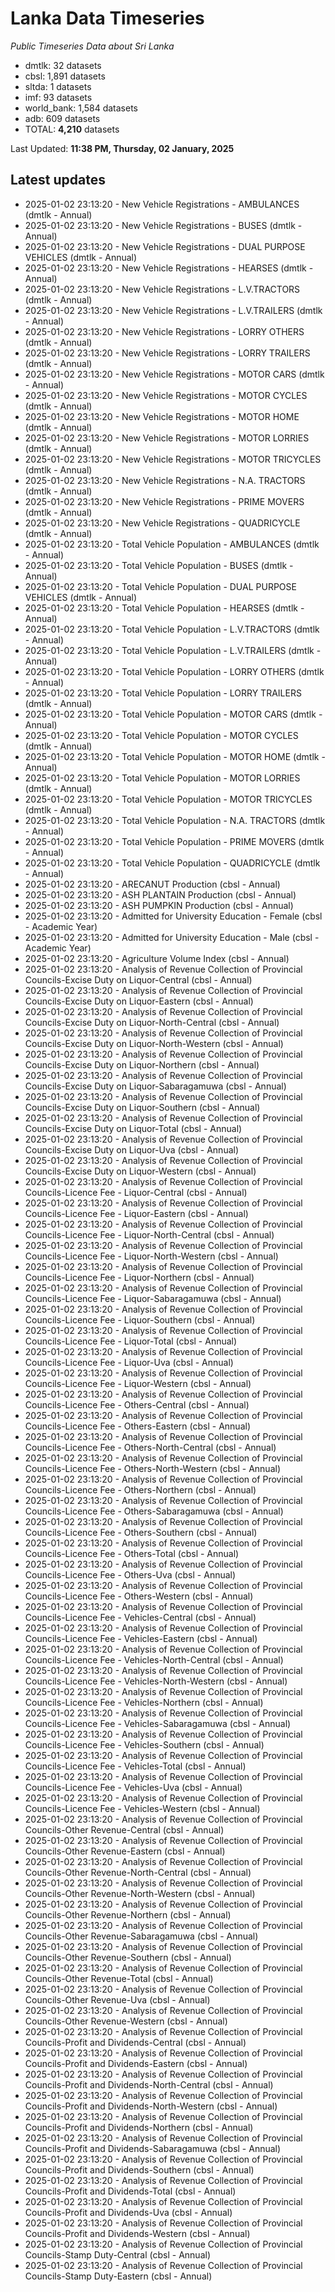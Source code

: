 # Lanka Data Timeseries
*Public Timeseries Data about Sri Lanka*

* dmtlk: 32 datasets
* cbsl: 1,891 datasets
* sltda: 1 datasets
* imf: 93 datasets
* world_bank: 1,584 datasets
* adb: 609 datasets
* TOTAL: **4,210** datasets

Last Updated: **11:38 PM, Thursday, 02 January, 2025**

## Latest updates

* 2025-01-02 23:13:20 - New Vehicle Registrations - AMBULANCES (dmtlk - Annual)
* 2025-01-02 23:13:20 - New Vehicle Registrations - BUSES (dmtlk - Annual)
* 2025-01-02 23:13:20 - New Vehicle Registrations - DUAL PURPOSE VEHICLES (dmtlk - Annual)
* 2025-01-02 23:13:20 - New Vehicle Registrations - HEARSES (dmtlk - Annual)
* 2025-01-02 23:13:20 - New Vehicle Registrations - L.V.TRACTORS (dmtlk - Annual)
* 2025-01-02 23:13:20 - New Vehicle Registrations - L.V.TRAILERS (dmtlk - Annual)
* 2025-01-02 23:13:20 - New Vehicle Registrations - LORRY OTHERS (dmtlk - Annual)
* 2025-01-02 23:13:20 - New Vehicle Registrations - LORRY TRAILERS (dmtlk - Annual)
* 2025-01-02 23:13:20 - New Vehicle Registrations - MOTOR CARS (dmtlk - Annual)
* 2025-01-02 23:13:20 - New Vehicle Registrations - MOTOR CYCLES (dmtlk - Annual)
* 2025-01-02 23:13:20 - New Vehicle Registrations - MOTOR HOME (dmtlk - Annual)
* 2025-01-02 23:13:20 - New Vehicle Registrations - MOTOR LORRIES (dmtlk - Annual)
* 2025-01-02 23:13:20 - New Vehicle Registrations - MOTOR TRICYCLES (dmtlk - Annual)
* 2025-01-02 23:13:20 - New Vehicle Registrations - N.A. TRACTORS (dmtlk - Annual)
* 2025-01-02 23:13:20 - New Vehicle Registrations - PRIME MOVERS (dmtlk - Annual)
* 2025-01-02 23:13:20 - New Vehicle Registrations - QUADRICYCLE (dmtlk - Annual)
* 2025-01-02 23:13:20 - Total Vehicle Population - AMBULANCES (dmtlk - Annual)
* 2025-01-02 23:13:20 - Total Vehicle Population - BUSES (dmtlk - Annual)
* 2025-01-02 23:13:20 - Total Vehicle Population - DUAL PURPOSE VEHICLES (dmtlk - Annual)
* 2025-01-02 23:13:20 - Total Vehicle Population - HEARSES (dmtlk - Annual)
* 2025-01-02 23:13:20 - Total Vehicle Population - L.V.TRACTORS (dmtlk - Annual)
* 2025-01-02 23:13:20 - Total Vehicle Population - L.V.TRAILERS (dmtlk - Annual)
* 2025-01-02 23:13:20 - Total Vehicle Population - LORRY OTHERS (dmtlk - Annual)
* 2025-01-02 23:13:20 - Total Vehicle Population - LORRY TRAILERS (dmtlk - Annual)
* 2025-01-02 23:13:20 - Total Vehicle Population - MOTOR CARS (dmtlk - Annual)
* 2025-01-02 23:13:20 - Total Vehicle Population - MOTOR CYCLES (dmtlk - Annual)
* 2025-01-02 23:13:20 - Total Vehicle Population - MOTOR HOME (dmtlk - Annual)
* 2025-01-02 23:13:20 - Total Vehicle Population - MOTOR LORRIES (dmtlk - Annual)
* 2025-01-02 23:13:20 - Total Vehicle Population - MOTOR TRICYCLES (dmtlk - Annual)
* 2025-01-02 23:13:20 - Total Vehicle Population - N.A. TRACTORS (dmtlk - Annual)
* 2025-01-02 23:13:20 - Total Vehicle Population - PRIME MOVERS (dmtlk - Annual)
* 2025-01-02 23:13:20 - Total Vehicle Population - QUADRICYCLE (dmtlk - Annual)
* 2025-01-02 23:13:20 - ARECANUT Production (cbsl - Annual)
* 2025-01-02 23:13:20 - ASH PLANTAIN Production (cbsl - Annual)
* 2025-01-02 23:13:20 - ASH PUMPKIN Production (cbsl - Annual)
* 2025-01-02 23:13:20 - Admitted for University Education - Female (cbsl - Academic Year)
* 2025-01-02 23:13:20 - Admitted for University Education - Male (cbsl - Academic Year)
* 2025-01-02 23:13:20 - Agriculture Volume Index (cbsl - Annual)
* 2025-01-02 23:13:20 - Analysis of Revenue Collection of Provincial Councils-Excise Duty on Liquor-Central (cbsl - Annual)
* 2025-01-02 23:13:20 - Analysis of Revenue Collection of Provincial Councils-Excise Duty on Liquor-Eastern (cbsl - Annual)
* 2025-01-02 23:13:20 - Analysis of Revenue Collection of Provincial Councils-Excise Duty on Liquor-North-Central (cbsl - Annual)
* 2025-01-02 23:13:20 - Analysis of Revenue Collection of Provincial Councils-Excise Duty on Liquor-North-Western (cbsl - Annual)
* 2025-01-02 23:13:20 - Analysis of Revenue Collection of Provincial Councils-Excise Duty on Liquor-Northern (cbsl - Annual)
* 2025-01-02 23:13:20 - Analysis of Revenue Collection of Provincial Councils-Excise Duty on Liquor-Sabaragamuwa (cbsl - Annual)
* 2025-01-02 23:13:20 - Analysis of Revenue Collection of Provincial Councils-Excise Duty on Liquor-Southern (cbsl - Annual)
* 2025-01-02 23:13:20 - Analysis of Revenue Collection of Provincial Councils-Excise Duty on Liquor-Total (cbsl - Annual)
* 2025-01-02 23:13:20 - Analysis of Revenue Collection of Provincial Councils-Excise Duty on Liquor-Uva (cbsl - Annual)
* 2025-01-02 23:13:20 - Analysis of Revenue Collection of Provincial Councils-Excise Duty on Liquor-Western (cbsl - Annual)
* 2025-01-02 23:13:20 - Analysis of Revenue Collection of Provincial Councils-Licence Fee - Liquor-Central (cbsl - Annual)
* 2025-01-02 23:13:20 - Analysis of Revenue Collection of Provincial Councils-Licence Fee - Liquor-Eastern (cbsl - Annual)
* 2025-01-02 23:13:20 - Analysis of Revenue Collection of Provincial Councils-Licence Fee - Liquor-North-Central (cbsl - Annual)
* 2025-01-02 23:13:20 - Analysis of Revenue Collection of Provincial Councils-Licence Fee - Liquor-North-Western (cbsl - Annual)
* 2025-01-02 23:13:20 - Analysis of Revenue Collection of Provincial Councils-Licence Fee - Liquor-Northern (cbsl - Annual)
* 2025-01-02 23:13:20 - Analysis of Revenue Collection of Provincial Councils-Licence Fee - Liquor-Sabaragamuwa (cbsl - Annual)
* 2025-01-02 23:13:20 - Analysis of Revenue Collection of Provincial Councils-Licence Fee - Liquor-Southern (cbsl - Annual)
* 2025-01-02 23:13:20 - Analysis of Revenue Collection of Provincial Councils-Licence Fee - Liquor-Total (cbsl - Annual)
* 2025-01-02 23:13:20 - Analysis of Revenue Collection of Provincial Councils-Licence Fee - Liquor-Uva (cbsl - Annual)
* 2025-01-02 23:13:20 - Analysis of Revenue Collection of Provincial Councils-Licence Fee - Liquor-Western (cbsl - Annual)
* 2025-01-02 23:13:20 - Analysis of Revenue Collection of Provincial Councils-Licence Fee - Others-Central (cbsl - Annual)
* 2025-01-02 23:13:20 - Analysis of Revenue Collection of Provincial Councils-Licence Fee - Others-Eastern (cbsl - Annual)
* 2025-01-02 23:13:20 - Analysis of Revenue Collection of Provincial Councils-Licence Fee - Others-North-Central (cbsl - Annual)
* 2025-01-02 23:13:20 - Analysis of Revenue Collection of Provincial Councils-Licence Fee - Others-North-Western (cbsl - Annual)
* 2025-01-02 23:13:20 - Analysis of Revenue Collection of Provincial Councils-Licence Fee - Others-Northern (cbsl - Annual)
* 2025-01-02 23:13:20 - Analysis of Revenue Collection of Provincial Councils-Licence Fee - Others-Sabaragamuwa (cbsl - Annual)
* 2025-01-02 23:13:20 - Analysis of Revenue Collection of Provincial Councils-Licence Fee - Others-Southern (cbsl - Annual)
* 2025-01-02 23:13:20 - Analysis of Revenue Collection of Provincial Councils-Licence Fee - Others-Total (cbsl - Annual)
* 2025-01-02 23:13:20 - Analysis of Revenue Collection of Provincial Councils-Licence Fee - Others-Uva (cbsl - Annual)
* 2025-01-02 23:13:20 - Analysis of Revenue Collection of Provincial Councils-Licence Fee - Others-Western (cbsl - Annual)
* 2025-01-02 23:13:20 - Analysis of Revenue Collection of Provincial Councils-Licence Fee - Vehicles-Central (cbsl - Annual)
* 2025-01-02 23:13:20 - Analysis of Revenue Collection of Provincial Councils-Licence Fee - Vehicles-Eastern (cbsl - Annual)
* 2025-01-02 23:13:20 - Analysis of Revenue Collection of Provincial Councils-Licence Fee - Vehicles-North-Central (cbsl - Annual)
* 2025-01-02 23:13:20 - Analysis of Revenue Collection of Provincial Councils-Licence Fee - Vehicles-North-Western (cbsl - Annual)
* 2025-01-02 23:13:20 - Analysis of Revenue Collection of Provincial Councils-Licence Fee - Vehicles-Northern (cbsl - Annual)
* 2025-01-02 23:13:20 - Analysis of Revenue Collection of Provincial Councils-Licence Fee - Vehicles-Sabaragamuwa (cbsl - Annual)
* 2025-01-02 23:13:20 - Analysis of Revenue Collection of Provincial Councils-Licence Fee - Vehicles-Southern (cbsl - Annual)
* 2025-01-02 23:13:20 - Analysis of Revenue Collection of Provincial Councils-Licence Fee - Vehicles-Total (cbsl - Annual)
* 2025-01-02 23:13:20 - Analysis of Revenue Collection of Provincial Councils-Licence Fee - Vehicles-Uva (cbsl - Annual)
* 2025-01-02 23:13:20 - Analysis of Revenue Collection of Provincial Councils-Licence Fee - Vehicles-Western (cbsl - Annual)
* 2025-01-02 23:13:20 - Analysis of Revenue Collection of Provincial Councils-Other Revenue-Central (cbsl - Annual)
* 2025-01-02 23:13:20 - Analysis of Revenue Collection of Provincial Councils-Other Revenue-Eastern (cbsl - Annual)
* 2025-01-02 23:13:20 - Analysis of Revenue Collection of Provincial Councils-Other Revenue-North-Central (cbsl - Annual)
* 2025-01-02 23:13:20 - Analysis of Revenue Collection of Provincial Councils-Other Revenue-North-Western (cbsl - Annual)
* 2025-01-02 23:13:20 - Analysis of Revenue Collection of Provincial Councils-Other Revenue-Northern (cbsl - Annual)
* 2025-01-02 23:13:20 - Analysis of Revenue Collection of Provincial Councils-Other Revenue-Sabaragamuwa (cbsl - Annual)
* 2025-01-02 23:13:20 - Analysis of Revenue Collection of Provincial Councils-Other Revenue-Southern (cbsl - Annual)
* 2025-01-02 23:13:20 - Analysis of Revenue Collection of Provincial Councils-Other Revenue-Total (cbsl - Annual)
* 2025-01-02 23:13:20 - Analysis of Revenue Collection of Provincial Councils-Other Revenue-Uva (cbsl - Annual)
* 2025-01-02 23:13:20 - Analysis of Revenue Collection of Provincial Councils-Other Revenue-Western (cbsl - Annual)
* 2025-01-02 23:13:20 - Analysis of Revenue Collection of Provincial Councils-Profit and Dividends-Central (cbsl - Annual)
* 2025-01-02 23:13:20 - Analysis of Revenue Collection of Provincial Councils-Profit and Dividends-Eastern (cbsl - Annual)
* 2025-01-02 23:13:20 - Analysis of Revenue Collection of Provincial Councils-Profit and Dividends-North-Central (cbsl - Annual)
* 2025-01-02 23:13:20 - Analysis of Revenue Collection of Provincial Councils-Profit and Dividends-North-Western (cbsl - Annual)
* 2025-01-02 23:13:20 - Analysis of Revenue Collection of Provincial Councils-Profit and Dividends-Northern (cbsl - Annual)
* 2025-01-02 23:13:20 - Analysis of Revenue Collection of Provincial Councils-Profit and Dividends-Sabaragamuwa (cbsl - Annual)
* 2025-01-02 23:13:20 - Analysis of Revenue Collection of Provincial Councils-Profit and Dividends-Southern (cbsl - Annual)
* 2025-01-02 23:13:20 - Analysis of Revenue Collection of Provincial Councils-Profit and Dividends-Total (cbsl - Annual)
* 2025-01-02 23:13:20 - Analysis of Revenue Collection of Provincial Councils-Profit and Dividends-Uva (cbsl - Annual)
* 2025-01-02 23:13:20 - Analysis of Revenue Collection of Provincial Councils-Profit and Dividends-Western (cbsl - Annual)
* 2025-01-02 23:13:20 - Analysis of Revenue Collection of Provincial Councils-Stamp Duty-Central (cbsl - Annual)
* 2025-01-02 23:13:20 - Analysis of Revenue Collection of Provincial Councils-Stamp Duty-Eastern (cbsl - Annual)